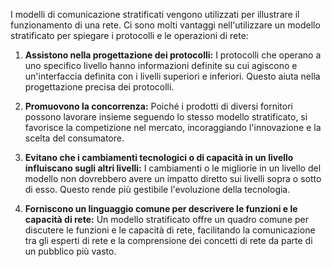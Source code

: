 

I modelli di comunicazione stratificati vengono utilizzati per illustrare il funzionamento di una rete. Ci sono molti vantaggi nell'utilizzare un modello stratificato per spiegare i protocolli e le operazioni di rete:

1.  **Assistono nella progettazione dei protocolli:** I protocolli che operano a uno specifico livello hanno informazioni definite su cui agiscono e un'interfaccia definita con i livelli superiori e inferiori. Questo aiuta nella progettazione precisa dei protocolli.
    
2.  **Promuovono la concorrenza:** Poiché i prodotti di diversi fornitori possono lavorare insieme seguendo lo stesso modello stratificato, si favorisce la competizione nel mercato, incoraggiando l'innovazione e la scelta del consumatore.
    
3.  **Evitano che i cambiamenti tecnologici o di capacità in un livello influiscano sugli altri livelli:** I cambiamenti o le migliorie in un livello del modello non dovrebbero avere un impatto diretto sui livelli sopra o sotto di esso. Questo rende più gestibile l'evoluzione della tecnologia.
    
4.  **Forniscono un linguaggio comune per descrivere le funzioni e le capacità di rete:** Un modello stratificato offre un quadro comune per discutere le funzioni e le capacità di rete, facilitando la comunicazione tra gli esperti di rete e la comprensione dei concetti di rete da parte di un pubblico più vasto.